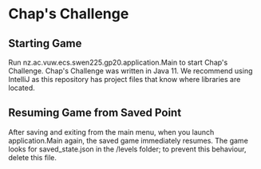# Chap's Challenge

## Starting Game
Run nz.ac.vuw.ecs.swen225.gp20.application.Main to start Chap's Challenge. Chap's Challenge was written in Java 11. We recommend using IntelliJ as this repository has project files that know where libraries are located.

## Resuming Game from Saved Point
After saving and exiting from the main menu, when you launch application.Main again, the saved game immediately resumes. The game looks for saved_state.json in the /levels folder; to prevent this behaviour, delete this file.